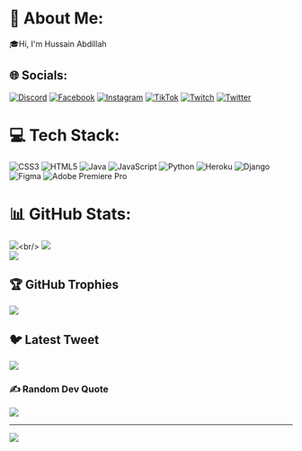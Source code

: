 # 💫 About Me:
🎓Hi, I'm Hussain Abdillah 


## 🌐 Socials:
[![Discord](https://img.shields.io/badge/Discord-%237289DA.svg?logo=discord&logoColor=white)](https://discord.gg/https://discord.gg/zhmPnwdQbv) [![Facebook](https://img.shields.io/badge/Facebook-%231877F2.svg?logo=Facebook&logoColor=white)](https://facebook.com/hussainkelarno) [![Instagram](https://img.shields.io/badge/Instagram-%23E4405F.svg?logo=Instagram&logoColor=white)](https://instagram.com/hussainabdillah) [![TikTok](https://img.shields.io/badge/TikTok-%23000000.svg?logo=TikTok&logoColor=white)](https://tiktok.com/@Ichisnn_) [![Twitch](https://img.shields.io/badge/Twitch-%239146FF.svg?logo=Twitch&logoColor=white)](https://twitch.tv/hussainabdillah) [![Twitter](https://img.shields.io/badge/Twitter-%231DA1F2.svg?logo=Twitter&logoColor=white)](https://twitter.com/hussainabdilla) 

# 💻 Tech Stack:
![CSS3](https://img.shields.io/badge/css3-%231572B6.svg?style=flat-square&logo=css3&logoColor=white) ![HTML5](https://img.shields.io/badge/html5-%23E34F26.svg?style=flat-square&logo=html5&logoColor=white) ![Java](https://img.shields.io/badge/java-%23ED8B00.svg?style=flat-square&logo=java&logoColor=white) ![JavaScript](https://img.shields.io/badge/javascript-%23323330.svg?style=flat-square&logo=javascript&logoColor=%23F7DF1E) ![Python](https://img.shields.io/badge/python-3670A0?style=flat-square&logo=python&logoColor=ffdd54) ![Heroku](https://img.shields.io/badge/heroku-%23430098.svg?style=flat-square&logo=heroku&logoColor=white) ![Django](https://img.shields.io/badge/django-%23092E20.svg?style=flat-square&logo=django&logoColor=white) 	![Figma](https://img.shields.io/badge/figma-%23F24E1E.svg?style=flat-square&logo=figma&logoColor=white) ![Adobe Premiere Pro](https://img.shields.io/badge/Adobe%20Premiere%20Pro-9999FF.svg?style=flat-square&logo=Adobe%20Premiere%20Pro&logoColor=white)
# 📊 GitHub Stats:
![]([https://github-readme-stats.vercel.app/api?username=hussainabdillah&theme=dracula&hide_border=false&include_all_commits=true&count_private=true](https://github-readme-stats-eight-theta.vercel.app/api?username=hussainabdillah&show_icons=true&theme=tokyonight&include_all_commits=true&count_private=true))<br/>
![](https://github-readme-streak-stats.herokuapp.com/?user=hussainabdillah&theme=dracula&hide_border=false)<br/>
![](https://github-readme-stats.vercel.app/api/top-langs/?username=hussainabdillah&theme=dracula&hide_border=false&include_all_commits=true&count_private=true&layout=compact)

## 🏆 GitHub Trophies
![](https://github-profile-trophy.vercel.app/?username=hussainabdillah&theme=dracula&no-frame=true&no-bg=false&margin-w=4)

## 🐦 Latest Tweet
[![](https://gtce.itsvg.in/api?username=hussainabdilla)](https://github.com/VishwaGauravIn/github-twitter-card-embed)

### ✍️ Random Dev Quote
![](https://quotes-github-readme.vercel.app/api?type=horizontal&theme=tokyonight)


---
[![](https://visitcount.itsvg.in/api?id=hussainabdillah&icon=2&color=11)](https://visitcount.itsvg.in)

<!-- Proudly created with GPRM ( https://gprm.itsvg.in ) -->
<!---
hussainabdillah/hussainabdillah is a ✨ special ✨ repository because its `README.md` (this file) appears on your GitHub profile.
You can click the Preview link to take a look at your changes.
--->
